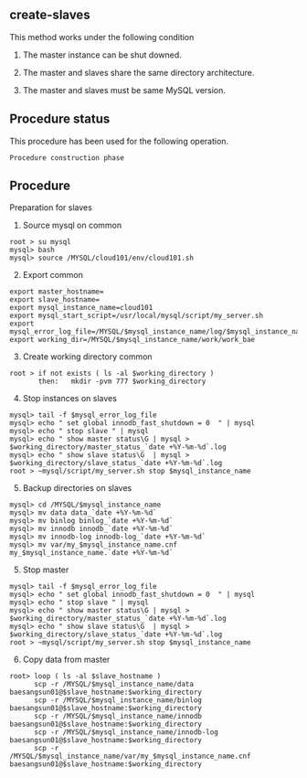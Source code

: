 ## create-slaves

This method works under the following condition

1. The master instance can be shut downed.

2. The master and slaves share the same directory architecture.

3. The master and slaves must be same MySQL version.

## Procedure status
This procedure has been used for the following operation.
```
Procedure construction phase
```

## Procedure
Preparation for slaves
1. Source mysql on common
```
root > su mysql
mysql> bash
mysql> source /MYSQL/cloud101/env/cloud101.sh

```

2. Export common
```
export master_hostname=
export slave_hostname=
export mysql_instance_name=cloud101
export mysql_start_script=/usr/local/mysql/script/my_server.sh
export mysql_error_log_file=/MYSQL/$mysql_instance_name/log/$mysql_instance_name.err
export working_dir=/MYSQL/$mysql_instance_name/work/work_bae
```

3. Create working directory common
```
root > if not exists ( ls -al $working_directory )
       then:   mkdir -pvm 777 $working_directory
```

4. Stop instances on slaves
```
mysql> tail -f $mysql_error_log_file
mysql> echo " set global innodb_fast_shutdown = 0  " | mysql
mysql> echo " stop slave " | mysql
mysql> echo " show master status\G | mysql > $working_directory/master_status_`date +%Y-%m-%d`.log
mysql> echo " show slave status\G  | mysql > $working_directory/slave_status_`date +%Y-%m-%d`.log
root > ~mysql/script/my_server.sh stop $mysql_instance_name
```

5. Backup directories on slaves
```
mysql> cd /MYSQL/$mysql_instance_name
mysql> mv data data_`date +%Y-%m-%d`
mysql> mv binlog binlog_`date +%Y-%m-%d`
mysql> mv innodb innodb_`date +%Y-%m-%d`
mysql> mv innodb-log innodb-log_`date +%Y-%m-%d`
mysql> mv var/my_$mysql_instance_name.cnf my_$mysql_instance_name.`date +%Y-%m-%d`
```

5. Stop master 
```
mysql> tail -f $mysql_error_log_file
mysql> echo " set global innodb_fast_shutdown = 0  " | mysql
mysql> echo " stop slave " | mysql
mysql> echo " show master status\G | mysql > $working_directory/master_status_`date +%Y-%m-%d`.log
mysql> echo " show slave status\G  | mysql > $working_directory/slave_status_`date +%Y-%m-%d`.log
root > ~mysql/script/my_server.sh stop $mysql_instance_name
```

6. Copy data from master
```
root> loop ( ls -al $slave_hostname ) 
      scp -r /MYSQL/$mysql_instance_name/data          baesangsun01@$slave_hostname:$working_directory
      scp -r /MYSQL/$mysql_instance_name/binlog        baesangsun01@$slave_hostname:$working_directory
      scp -r /MYSQL/$mysql_instance_name/innodb        baesangsun01@$slave_hostname:$working_directory
      scp -r /MYSQL/$mysql_instance_name/innodb-log    baesangsun01@$slave_hostname:$working_directory
      scp -r /MYSQL/$mysql_instance_name/var/my_$mysql_instance_name.cnf    baesangsun01@$slave_hostname:$working_directory
```












